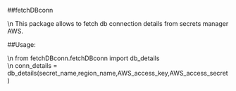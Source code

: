 ##fetchDBconn

\n This package allows to fetch db connection details from secrets manager AWS.

##Usage:

\n from fetchDBconn.fetchDBconn import db_details       
\n conn_details = db_details(secret_name,region_name,AWS_access_key,AWS_access_secret)
